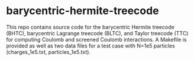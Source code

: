 # barycentric-hermite-treecode

This repo contains source code for the barycentric Hermite treecode (BHTC), barycentric Lagrange treecode (BLTC), and Taylor treecode (TTC) for computing Coulomb and screened Coulomb interactions. A Makefile is provided as well as two data files for a test case with N=1e5 particles (charges_1e5.txt, particles_1e5.txt).

